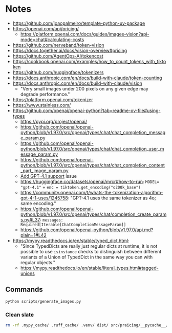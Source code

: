 # Notes

- https://github.com/joaopalmeiro/template-python-uv-package
- https://openai.com/api/pricing/
  - https://platform.openai.com/docs/guides/images-vision?api-mode=chat#calculating-costs
- https://github.com/nerveband/token-vision
- https://docs.together.ai/docs/vision-overview#pricing
- https://github.com/AgentOps-AI/tokencost
- https://cookbook.openai.com/examples/how_to_count_tokens_with_tiktoken
- https://github.com/huggingface/tokenizers
- https://docs.anthropic.com/en/docs/build-with-claude/token-counting
- https://docs.anthropic.com/en/docs/build-with-claude/vision
  - "Very small images under 200 pixels on any given edge may degrade performance."
- https://platform.openai.com/tokenizer
- https://www.stainless.com/
- https://github.com/openai/openai-python?tab=readme-ov-file#using-types
  - https://pypi.org/project/openai/
  - https://github.com/openai/openai-python/blob/v1.97.0/src/openai/types/chat/chat_completion_message_param.py
  - https://github.com/openai/openai-python/blob/v1.97.0/src/openai/types/chat/chat_completion_user_message_param.py
  - https://github.com/openai/openai-python/blob/v1.97.0/src/openai/types/chat/chat_completion_content_part_image_param.py
  - [Add GPT-4.1 support](https://github.com/openai/tiktoken/issues/395) issue
  - https://huggingface.co/datasets/openai/mrcr#how-to-run: `MODEL= "gpt-4.1"` + `enc = tiktoken.get_encoding("o200k_base")`
  - https://community.openai.com/t/whats-the-tokenization-algorithm-gpt-4-1-uses/1245758: "GPT-4.1 uses the same tokenizer as 4o; same encoding."
  - https://github.com/openai/openai-python/blob/v1.97.0/src/openai/types/chat/completion_create_params.py#L37: `messages: Required[Iterable[ChatCompletionMessageParam]]`
  - https://github.com/openai/openai-python/blob/v1.97.0/api.md?plain=1#L42
- https://mypy.readthedocs.io/en/stable/typed_dict.html:
  - "Since TypedDicts are really just regular dicts at runtime, it is not possible to use `isinstance` checks to distinguish between different variants of a Union of TypedDict in the same way you can with regular objects."
  - https://mypy.readthedocs.io/en/stable/literal_types.html#tagged-unions

## Commands

```bash
python scripts/generate_images.py
```

### Clean slate

```bash
rm -rf .mypy_cache/ .ruff_cache/ .venv/ dist/ src/praicing/__pycache__/
```
